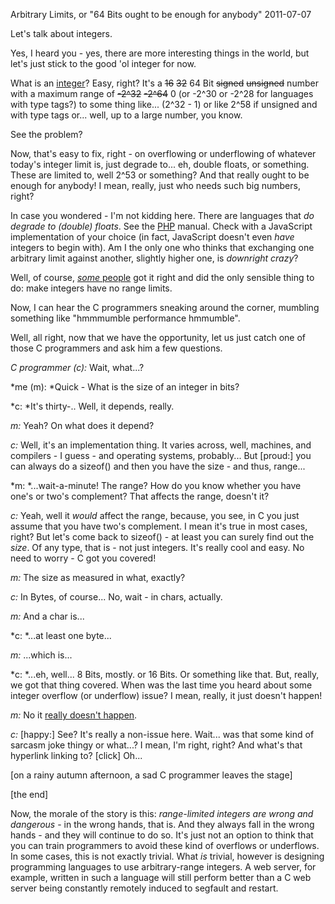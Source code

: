 Arbitrary Limits, or "64 Bits ought to be enough for anybody"
2011-07-07

Let's talk about integers.

Yes, I heard you - yes, there are more interesting things in the world, but let's just stick to the good 'ol integer for now.

What is an <a href="http://en.wikipedia.org/wiki/Integer_%28computer_science%29" target="_blank">integer</a>? Easy, right? It's a <del>16</del> <del>32</del> 64 Bit <del>signed</del> <del>unsigned</del> number with a maximum range of <del>-2^32</del> <del>-2^64</del> 0 (or -2^30 or -2^28 for languages with type tags?) to some thing like... (2^32 - 1) or like 2^58 if unsigned and with type tags or... well, up to a large number, you know.

See the problem?

Now, that's easy to fix, right - on overflowing or underflowing of whatever today's integer limit is, just degrade to... eh, double floats, or something. These are limited to, well 2^53 or something? And that really ought to be enough for anybody! I mean, really, just who needs such big numbers, right?

In case you wondered - I'm not kidding here. There are languages that *do degrade to (double) floats*. See the <a href="http://php.net/manual/en/language.types.integer.php" target="_blank">PHP</a> manual. Check with a JavaScript implementation of your choice (in fact, JavaScript doesn't even *have* integers to begin with). Am I the only one who thinks that exchanging one arbitrary limit against another, slightly higher one, is *downright crazy*?

Well, of course, <a href="http://www.math.grinnell.edu/~stone/events/scheme-workshop/overview.html" target="_blank">*some* people</a> got it right and did the only sensible thing to do: make integers have no range limits.

Now, I can hear the C programmers sneaking around the corner, mumbling something like "hmmmumble performance hmmumble".

Well, all right, now that we have the opportunity, let us just catch one of those C programmers and ask him a few questions.

*C programmer (c):* Wait, what...?

*me (m): *Quick - What is the size of an integer in bits?

*c: *It's thirty-.. Well, it depends, really.

*m:* Yeah? On what does it depend?

*c:* Well, it's an implementation thing. It varies across, well, machines, and compilers - I guess - and operating systems, probably... But [proud:] you can always do a sizeof() and then you have the size - and thus, range...

*m: *...wait-a-minute! The range? How do you know whether you have one's or two's complement? That affects the range, doesn't it?

*c:* Yeah, well it *would* affect the range, because, you see, in C you just assume that you have two's complement. I mean it's true in most cases, right? But let's come back to sizeof() - at least you can surely find out the *size*. Of any type, that is - not just integers. It's really cool and easy. No need to worry - C got you covered!

*m:* The size as measured in what, exactly?

*c:* In Bytes, of course... No, wait - in chars, actually.

*m:* And a char is...

*c: *...at least one byte...

*m:* ...which is...

*c: *...eh, well... 8 Bits, mostly. or 16 Bits. Or something like that. But, really, we got that thing covered. When was the last time you heard about some integer overflow (or underflow) issue? I mean, really, it just doesn't happen!

*m:* No it <a href="http://cve.mitre.org/cgi-bin/cvekey.cgi?keyword=integer+overflow" target="_blank">really doesn't happen</a>.

*c:* [happy:] See? It's really a non-issue here. Wait... was that some kind of sarcasm joke thingy or what...? I mean, I'm right, right? And what's that hyperlink linking to? [click] Oh...

[on a rainy autumn afternoon, a sad C programmer leaves the stage]

[the end]

Now, the morale of the story is this: *range-limited integers are wrong and dangerous* - in the wrong hands, that is. And they always fall in the wrong hands - and they will continue to do so. It's just not an option to think that you can train programmers to avoid these kind of overflows or underflows. In some cases, this is not exactly trivial. What *is* trivial, however is designing programming languages to use arbitrary-range integers. A web server, for example, written in such a language will still perform better than a C web server being constantly remotely induced to segfault and restart.